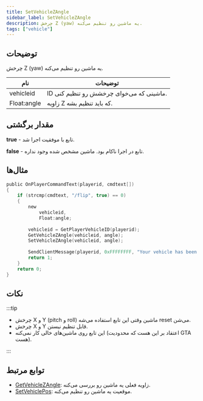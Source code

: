 ```yaml
---
title: SetVehicleZAngle
sidebar_label: SetVehicleZAngle
description: چرخش Z (yaw) یه ماشین رو تنظیم می‌کنه.
tags: ["vehicle"]
---
```


## توضیحات

چرخش Z (yaw) یه ماشین رو تنظیم می‌کنه.

| نام         | توضیحات                                   |
| ----------- | --------------------------------------------- |
| vehicleid   | ID ماشینی که می‌خوای چرخشش رو تنظیم کنی. |
| Float:angle | زاویه Z که باید تنظیم بشه.                           |

## مقدار برگشتی

**true** - تابع با موفقیت اجرا شد.

**false** - تابع در اجرا ناکام بود. ماشین مشخص شده وجود نداره.

## مثال‌ها

```c
public OnPlayerCommandText(playerid, cmdtext[])
{
    if (strcmp(cmdtext, "/flip", true) == 0)
    {
        new
            vehicleid,
            Float:angle;
        
        vehicleid = GetPlayerVehicleID(playerid);
        GetVehicleZAngle(vehicleid, angle);
        SetVehicleZAngle(vehicleid, angle);
        
        SendClientMessage(playerid, 0xFFFFFFFF, "Your vehicle has been flipped.");
        return 1;
    }
    return 0;
}
```

## نکات

:::tip

- چرخش X و Y (pitch و roll) ماشین وقتی این تابع استفاده می‌شه reset می‌شن.
- چرخش X و Y قابل تنظیم نیستن.
- این تابع روی ماشین‌های خالی کار نمی‌کنه (اعتقاد بر این هست که محدودیت GTA هست).

:::

## توابع مرتبط

- [GetVehicleZAngle](GetVehicleZAngle): زاویه فعلی یه ماشین رو بررسی می‌کنه.
- [SetVehiclePos](SetVehiclePos): موقعیت یه ماشین رو تنظیم می‌کنه.